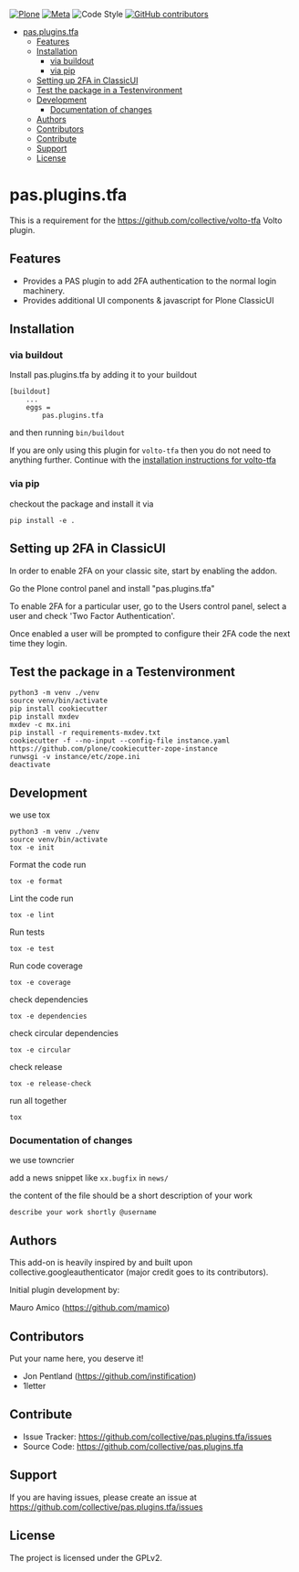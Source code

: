 [![Plone](https://img.shields.io/badge/Plone-6.0%20%7C%206.1-blue)](https://github.com/collective/pas.plugins.tfa/actions/workflows/meta.yml)
[![Meta](https://github.com/collective/pas.plugins.tfa/actions/workflows/meta.yml/badge.svg)](https://github.com/collective/pas.plugins.tfa/actions/workflows/meta.yml)
![Code Style](https://img.shields.io/badge/Code%20Style-Black-000000)
[![GitHub contributors](https://img.shields.io/github/contributors/collective/pas.plugins.tfa)](https://github.com/collective/pas.plugins.tfa)

- [pas.plugins.tfa](#paspluginstfa)
  - [Features](#features)
  - [Installation](#installation)
    - [via buildout](#via-buildout)
    - [via pip](#via-pip)
  - [Setting up 2FA in ClassicUI](#setting-up-2fa-in-classicui)
  - [Test the package in a Testenvironment](#test-the-package-in-a-testenvironment)
  - [Development](#development)
    - [Documentation of changes](#documentation-of-changes)
  - [Authors](#authors)
  - [Contributors](#contributors)
  - [Contribute](#contribute)
  - [Support](#support)
  - [License](#license)

# pas.plugins.tfa

This is a requirement for the https://github.com/collective/volto-tfa Volto plugin.

## Features

- Provides a PAS plugin to add 2FA authentication to the normal login machinery.
- Provides additional UI components & javascript for Plone ClassicUI

## Installation

### via buildout 

Install pas.plugins.tfa by adding it to your buildout

```
[buildout]
    ...
    eggs =
        pas.plugins.tfa
```

and then running `bin/buildout`

If you are only using this plugin for `volto-tfa` then you do not need to
anything further. Continue with the [installation instructions for volto-tfa](https://github.com/collective/volto-tfa/blob/main/README.md)

### via pip

checkout the package and install it via

`pip install -e .`

## Setting up 2FA in ClassicUI

In order to enable 2FA on your classic site, start by enabling the addon.

Go the Plone control panel and install "pas.plugins.tfa"

To enable 2FA for a particular user, go to the Users control panel, select a
user and check 'Two Factor Authentication'.

Once enabled a user will be prompted to configure their 2FA code the next time
they login.

## Test the package in a Testenvironment

```
python3 -m venv ./venv
source venv/bin/activate
pip install cookiecutter
pip install mxdev
mxdev -c mx.ini
pip install -r requirements-mxdev.txt
cookiecutter -f --no-input --config-file instance.yaml https://github.com/plone/cookiecutter-zope-instance
runwsgi -v instance/etc/zope.ini
deactivate 
```

## Development

we use tox

```
python3 -m venv ./venv
source venv/bin/activate
tox -e init
```

Format the code run 

```
tox -e format
```

Lint the code run 

```
tox -e lint
```

Run tests

```
tox -e test
```

Run code coverage

```
tox -e coverage
```

check dependencies

```
tox -e dependencies
```

check circular dependencies

```
tox -e circular
```

check release   

```
tox -e release-check
```

run all together

```
tox
```

### Documentation of changes

we use towncrier

add a news snippet like `xx.bugfix` in `news/`

the content of the file should be a short description of your work

```
describe your work shortly @username 

```

## Authors

This add-on is heavily inspired by and built upon collective.googleauthenticator (major credit goes to its contributors).

Initial plugin development by:

Mauro Amico (https://github.com/mamico)


## Contributors

Put your name here, you deserve it!

- Jon Pentland (https://github.com/instification)
- 1letter


## Contribute

- Issue Tracker: https://github.com/collective/pas.plugins.tfa/issues
- Source Code: https://github.com/collective/pas.plugins.tfa


## Support

If you are having issues, please create an issue at https://github.com/collective/pas.plugins.tfa/issues


## License

The project is licensed under the GPLv2.